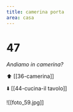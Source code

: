 ```yaml
---
title: camerina porta
area: casa
---
```

# 47
_Andiamo in camerina?_

⬆️ [[36-camerina]]

⬇️ [[44-cucina-il tavolo]]

![[foto_59.jpg]]